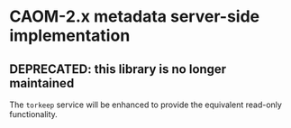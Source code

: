 # CAOM-2.x metadata server-side implementation

## DEPRECATED: this library is no longer maintained

The `torkeep` service will be enhanced to provide the equivalent read-only functionality.

